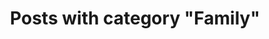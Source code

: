---
layout: categorypage
title: Posts with category "Family"
tag: Family
slug: family
categories: [Family, Eri, Nathan, Tatiana]
permalink: /progress/category/family
robots: noindex
---